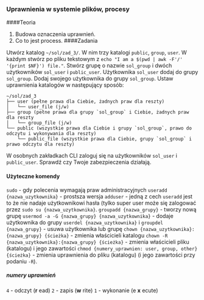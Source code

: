 ### Uprawnienia w systemie plików, procesy

####Teoria
1. Budowa oznaczenia uprawnień.
2. Co to jest process.
####Zadania

Utwórz katalog `~/sol/zad_3/`. W nim trzy katalogi `public`, `group`, `user`. W każdym stwórz po pliku tekstowym z `echo "I am a $(pwd | awk -F'/' '{print $NF}') file."`. Stwórz grupę o nazwie `sol_group` i dwóch użytkowników `sol_user` i `public_user`. Użytkownika `sol_user` dodaj do grupy `sol_group`. Dodaj swojego użytkownika do grupy `sol_group`. Ustaw uprawnienia katalogów w następujący sposób:

    ~/sol/zad_3
    ├── user (pełne prawa dla Ciebie, żadnych praw dla reszty)
    │   └── user_file (j/w)
    ├── group (pełne prawa dla grupy `sol_group` i Ciebie, żadnych praw dla reszty
    │   └── group_file (j/w)
    └── public (wszystkie prawa dla Ciebie i grupy `sol_group`, prawo do odczytu i wykonywania dla reszty)
        └── public_file (wszystkie prawa dla Ciebie, grupy `sol_group` i prawo odczytu dla reszty)

W osobnych zakładkach CLI zaloguj się na użytkowników `sol_user` i `public_user`. Sprawdź czy Twoje zabezpieczenia działają.

#### Użyteczne komendy
`sudo` - gdy polecenia wymagają praw administracyjnych
`useradd {nazwa_uzytkownika}` - prostsza wersja `adduser` - jedną z cech `useradd` jest to że nie nadaje użytkownikowi hasła (tylko super user może się zalogować przez `sudo su {nazwa_uzytkownika}`.
`groupadd {nazwa_grupy}` - tworzy nową grupę
`usermod -a -G {nazwa_grupy} {nazwa_uzytkownika}` - dodaje użytkownika do grupy
`userdel {nazwa_uzytkownika}` i `groupdel {nazwa_grupy}` - usuwa użytkownika lub grupę
`chown {nazwa_uzytkownika}:{nazwa_grupy} {ścieżka}` - zmienia właścicieli katalogu
`chown -R {nazwa_uzytkownika}:{nazwa_grupy} {ścieżka}` - zmienia właścicieli pliku (katalogu) i jego zawartości
`chmod {numery_uprawnien: user, group, other} {ścieżka}` - zmienia uprawnienia do pliku (katalogu) (i jego zawartości przy podaniu `-R`).
##### numery uprawnień
`4` - odczyt (**r** ead)
`2` - zapis (**w** rite)
`1` - wykonanie (e **x** ecute)

